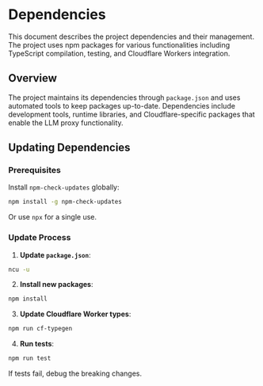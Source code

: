 # Dependencies

This document describes the project dependencies and their management. The project uses npm packages for various functionalities including TypeScript compilation, testing, and Cloudflare Workers integration.

## Overview

The project maintains its dependencies through `package.json` and uses automated tools to keep packages up-to-date. Dependencies include development tools, runtime libraries, and Cloudflare-specific packages that enable the LLM proxy functionality.

## Updating Dependencies

### Prerequisites

Install `npm-check-updates` globally:

```bash
npm install -g npm-check-updates
```

Or use `npx` for a single use.

### Update Process

1. **Update `package.json`**:

```bash
ncu -u
```

2. **Install new packages**:

```bash
npm install
```

3. **Update Cloudflare Worker types**:

```bash
npm run cf-typegen
```

4. **Run tests**:

```bash
npm run test
```

If tests fail, debug the breaking changes.
